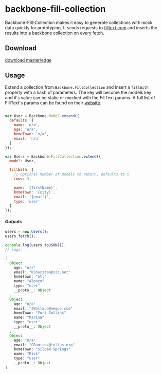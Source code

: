backbone-fill-collection
========================

Backbone-Fill-Collection makes it easy to generate collections with mock data quickly for prototyping.
It sends requests to [filltext.com](http://filltext.com/) and inserts the results into a backbone collection on every fetch.

## Download
[download master/edge](https://github.com/AdamBrodzinski/backbone-fill-collection/raw/master/backbone-fill-collection.js)

## Usage

Extend a collection from `Backbone.FillCollection` and insert a `fillWith` property with a hash of parameters. 
The key will become the models key and it's value can be static or mocked with the FillText params. A full list of 
FillText's params can be found on their [website](http://filltext.com/).

```javascript

var User = Backbone.Model.extend({
  defaults: {
    name: 'n/a',
    age: 'n/a',
    homeTown: 'n/a',
    email: 'n/a'
  }
});

var Users = Backbone.FillCollection.extend({
  model: User,

  fillWith: {
    // optional number of models to return, defaults to 5
    rows: 3,

    name: '{firstName}',
    homeTown: '{city}',
    email: '{email}',
    type: 'user'
  }
});    

```
#### *Outputs*
```javascript
users = new Users();
users.fetch();

console.log(users.toJSON());
// logs:

[
  Object
    age: "n/a"
    email: "KSherstan@sit.net"
    homeTown: "Stl"
    name: "Alonzo"
    type: "user"
    __proto__: Object
  , 
  Object
    age: "n/a"
    email: "JWallace@neque.com"
    homeTown: "Fort Collins"
    name: "Marina"
    type: "user"
    __proto__: Object
  , 
  Object
    age: "n/a"
    email: "GRamirez@tellus.org"
    homeTown: "Siloam Springs"
    name: "Rick"
    type: "user"
    __proto__: Object
]
```

